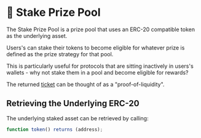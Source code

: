 # 🥩 Stake Prize Pool

The Stake Prize Pool is a prize pool that uses an ERC-20 compatible token as the underlying asset.

Users's can stake their tokens to become eligible for whatever prize is defined as the prize strategy for that pool.

This is particularly useful for protocols that are sitting inactively in users's wallets - why not stake them in a pool and become eligible for rewards?

The returned [ticket](../tokens/ticket.md) can be thought of as a "proof-of-liquidity".

## Retrieving the Underlying ERC-20

The underlying staked asset can be retrieved by calling:

```javascript
function token() returns (address);
```

